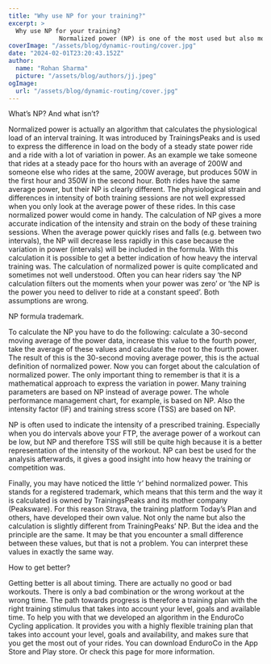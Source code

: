 ```yaml
---
title: "Why use NP for your training?"
excerpt: >
  Why use NP for your training?
              Normalized power (NP) is one of the most used but also most confusing terms in cycling training jargon. You have probably heard some assumptions about this te
coverImage: "/assets/blog/dynamic-routing/cover.jpg"
date: "2024-02-01T23:20:43.152Z"
author:
  name: "Rohan Sharma"
  picture: "/assets/blog/authors/jj.jpeg"
ogImage:
  url: "/assets/blog/dynamic-routing/cover.jpg"
---
```


What’s NP? And what isn’t?

Normalized power is actually an algorithm that calculates the physiological load of an interval training. It was introduced by TrainingsPeaks and is used to express the difference in load on the body of a steady state power ride and a ride with a lot of variation in power. As an example we take someone that rides at a steady pace for tho hours with an average of 200W and someone else who rides at the same, 200W average, but produces 50W in the first hour and 350W in the second hour. Both rides have the same average power, but their NP is clearly different. The physiological strain and differences in intensity of both training sessions are not well expressed when you only look at the average power of these rides. In this case normalized power would come in handy. The calculation of NP gives a more accurate indication of the intensity and strain on the body of these training sessions. When the average power quickly rises and falls (e.g. between two intervals), the NP will decrease less rapidly in this case because the variation in power (intervals) will be included in the formula. With this calculation it is possible to get a better indication of how heavy the interval training was. The calculation of normalized power is quite complicated and sometimes not well understood. Often you can hear riders say ‘the NP calculation filters out the moments when your power was zero’ or ‘the NP is the power you need to deliver to ride at a constant speed’. Both assumptions are wrong.

NP formula trademark.

To calculate the NP you have to do the following: calculate a 30-second moving average of the power data, increase this value to the fourth power, take the average of these values and calculate the root to the fourth power. The result of this is the 30-second moving average power, this is the actual definition of normalized power. Now you can forget about the calculation of normalized power. The only important thing to remember is that it is a mathematical approach to express the variation in power. Many training parameters are based on NP instead of average power. The whole performance management chart, for example, is based on NP. Also the intensity factor (IF) and training stress score (TSS) are based on NP.

NP is often used to indicate the intensity of a prescribed training. Especially when you do intervals above your FTP, the average power of a workout can be low, but NP and therefore TSS will still be quite high because it is a better representation of the intensity of the workout. NP can best be used for the analysis afterwards, it gives a good insight into how heavy the training or competition was.

Finally, you may have noticed the little ‘r’ behind normalized power. This stands for a registered trademark, which means that this term and the way it is calculated is owned by TrainingsPeaks and its mother company (Peaksware). For this reason Strava, the training platform Today’s Plan and others, have developed their own value. Not only the name but also the calculation is slightly different from TrainingPeaks’ NP. But the idea and the principle are the same. It may be that you encounter a small difference between these values, but that is not a problem. You can interpret these values in exactly the same way.

How to get better?

Getting better is all about timing. There are actually no good or bad workouts. There is only a bad combination or the wrong workout at the wrong time. The path towards progress is therefore a training plan with the right training stimulus that takes into account your level, goals and available time. To help you with that we developed an algorithm in the EnduroCo Cycling application. It provides you with a highly flexible training plan that takes into account your level, goals and availability, and makes sure that you get the most out of your rides. You can download EnduroCo in the App Store and Play store. Or check this page for more information.